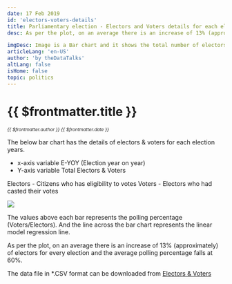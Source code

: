 ```yaml
---
date: 17 Feb 2019
id: 'electors-voters-details'
title: Parliamentary election - Electors and Voters details for each election years
desc: As per the plot, on an average there is an increase of 13% (approximately) of electors for every election and the average polling percentage

imgDesc: Image is a Bar chart and it shows the total number of electors & voters for each election years
articleLang: 'en-US'
author: 'by theDataTalks'
altLang: false
isHome: false
topic: politics
---
```


<altLang />

# {{ $frontmatter.title }}
<i style="font-size: 0.75em;"> {{ $frontmatter.author }} {{ $frontmatter.date }} </i>

The below bar chart has the details of electors & voters for each
election years.

-   x-axis variable E-YOY (Election year on year)
-   Y-axis variable Total Electors & Voters

Electors - Citizens who has eligibility to votes Voters - Electors who
had casted their votes

![](/img/politics/electors-voters-details/figure-markdown/img1.png)

The values above each bar represents the polling percentage
(Voters/Electors). And the line across the bar chart represents the
linear model regression line.

As per the plot, on an average there is an increase of 13%
(approximately) of electors for every election and the average polling
percentage falls at 60%.

The data file in \*.CSV format can be downloaded from [Electors & Voters](https://thedatatalks.in/datas/politics/electors.csv)

<style>

</style>